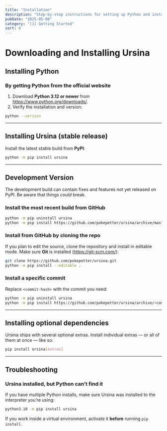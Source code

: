 ```yaml
---
title: "Installation"
description: "Step‑by‑step instructions for setting up Python and installing Ursina, including development builds, optional extras, and troubleshooting."
pubDate: "2025-05-08"
category: "[1] Getting Started"
sort: 0
---
```


# Downloading and Installing Ursina

## Installing Python

### By getting Python from the official website
1. Download **Python 3.12 or newer** from <https://www.python.org/downloads/>.
2. Verify the installation and version:

```bash
python --version
```

---

## Installing Ursina (stable release)

Install the latest stable build from **PyPI**:

```bash
python -m pip install ursina
```

---

## Development Version

The development build can contain fixes and features not yet released on PyPI. Be aware that things *could* break.

### Install the most recent build from GitHub

```bash
python -m pip uninstall ursina
python -m pip install https://github.com/pokepetter/ursina/archive/master.zip
```

### Install from GitHub by cloning the repo

If you plan to edit the source, clone the repository and install in editable mode. Make sure **Git** is installed (<https://git-scm.com/>):

```bash
git clone https://github.com/pokepetter/ursina.git
python -m pip install --editable .
```

### Install a specific commit

Replace `<commit-hash>` with the commit you need:

```bash
python -m pip uninstall ursina
python -m pip install https://github.com/pokepetter/ursina/archive/<commit-hash>.zip
```

---

## Installing optional dependencies

Ursina ships with several optional extras. Install individual extras — or all of them at once — like so:

```bash
pip install ursina[extras]
```

---

## Troubleshooting

### Ursina installed, but Python can’t find it

If you have multiple Python installs, make sure Ursina was installed to the interpreter you’re using:

```bash
python3.10 -m pip install ursina
```

If you work inside a virtual environment, activate it **before** running `pip install`.
